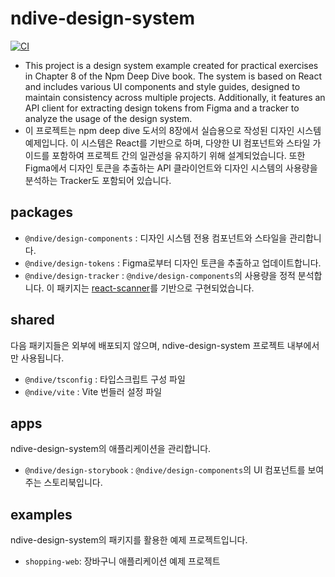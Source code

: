 # ndive-design-system

[![CI](https://github.com/yujeongJeon/ndive-design-system/actions/workflows/ci.yaml/badge.svg?branch=main)](https://github.com/yujeongJeon/ndive-design-system/actions/workflows/ci.yaml)

- This project is a design system example created for practical exercises in Chapter 8 of the Npm Deep Dive book. The system is based on React and includes various UI components and style guides, designed to maintain consistency across multiple projects. Additionally, it features an API client for extracting design tokens from Figma and a tracker to analyze the usage of the design system.
- 이 프로젝트는 npm deep dive 도서의 8장에서 실습용으로 작성된 디자인 시스템 예제입니다. 이 시스템은 React를 기반으로 하며, 다양한 UI 컴포넌트와 스타일 가이드를 포함하여 프로젝트 간의 일관성을 유지하기 위해 설계되었습니다. 또한 Figma에서 디자인 토큰을 추출하는 API 클라이언트와 디자인 시스템의 사용량을 분석하는 Tracker도 포함되어 있습니다.

## packages

- `@ndive/design-components` : 디자인 시스템 전용 컴포넌트와 스타일을 관리합니다.
- `@ndive/design-tokens` : Figma로부터 디자인 토큰을 추출하고 업데이트합니다.
- `@ndive/design-tracker` : `@ndive/design-components`의 사용량을 정적 분석합니다. 이 패키지는 [react-scanner](https://www.npmjs.com/package/react-scanner)를 기반으로 구현되었습니다.

## shared

다음 패키지들은 외부에 배포되지 않으며, ndive-design-system 프로젝트 내부에서만 사용됩니다.

- `@ndive/tsconfig` : 타입스크립트 구성 파일
- `@ndive/vite` : Vite 번들러 설정 파일

## apps

ndive-design-system의 애플리케이션을 관리합니다.

- `@ndive/design-storybook` : `@ndive/design-components`의 UI 컴포넌트를 보여주는 스토리북입니다.

## examples

ndive-design-system의 패키지를 활용한 예제 프로젝트입니다.

- `shopping-web`: 장바구니 애플리케이션 예제 프로젝트
